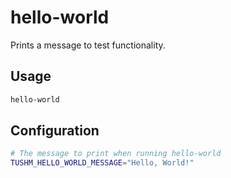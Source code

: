 # hello-world
Prints a message to test functionality.

## Usage
```bash
hello-world
```

## Configuration
```bash
# The message to print when running hello-world
TUSHM_HELLO_WORLD_MESSAGE="Hello, World!"
```

